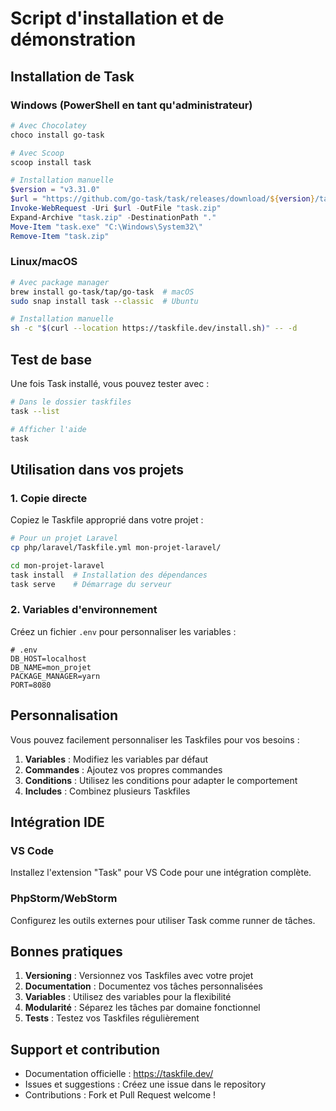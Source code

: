 # Script d'installation et de démonstration

## Installation de Task

### Windows (PowerShell en tant qu'administrateur)

```powershell
# Avec Chocolatey
choco install go-task

# Avec Scoop
scoop install task

# Installation manuelle
$version = "v3.31.0"
$url = "https://github.com/go-task/task/releases/download/${version}/task_windows_amd64.zip"
Invoke-WebRequest -Uri $url -OutFile "task.zip"
Expand-Archive "task.zip" -DestinationPath "."
Move-Item "task.exe" "C:\Windows\System32\"
Remove-Item "task.zip"
```

### Linux/macOS

```bash
# Avec package manager
brew install go-task/tap/go-task  # macOS
sudo snap install task --classic  # Ubuntu

# Installation manuelle
sh -c "$(curl --location https://taskfile.dev/install.sh)" -- -d
```

## Test de base

Une fois Task installé, vous pouvez tester avec :

```bash
# Dans le dossier taskfiles
task --list

# Afficher l'aide
task
```

## Utilisation dans vos projets

### 1. Copie directe

Copiez le Taskfile approprié dans votre projet :

```bash
# Pour un projet Laravel
cp php/laravel/Taskfile.yml mon-projet-laravel/

cd mon-projet-laravel
task install  # Installation des dépendances
task serve    # Démarrage du serveur
```

### 2. Variables d'environnement

Créez un fichier `.env` pour personnaliser les variables :

```env
# .env
DB_HOST=localhost
DB_NAME=mon_projet
PACKAGE_MANAGER=yarn
PORT=8080
```

## Personnalisation

Vous pouvez facilement personnaliser les Taskfiles pour vos besoins :

1. **Variables** : Modifiez les variables par défaut
2. **Commandes** : Ajoutez vos propres commandes
3. **Conditions** : Utilisez les conditions pour adapter le comportement
4. **Includes** : Combinez plusieurs Taskfiles

## Intégration IDE

### VS Code

Installez l'extension "Task" pour VS Code pour une intégration complète.

### PhpStorm/WebStorm

Configurez les outils externes pour utiliser Task comme runner de tâches.

## Bonnes pratiques

1. **Versioning** : Versionnez vos Taskfiles avec votre projet
2. **Documentation** : Documentez vos tâches personnalisées
3. **Variables** : Utilisez des variables pour la flexibilité
4. **Modularité** : Séparez les tâches par domaine fonctionnel
5. **Tests** : Testez vos Taskfiles régulièrement

## Support et contribution

- Documentation officielle : https://taskfile.dev/
- Issues et suggestions : Créez une issue dans le repository
- Contributions : Fork et Pull Request welcome !